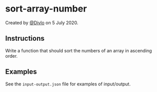 # sort-array-number

Created by [@Divlo](https://github.com/Divlo) on 5 July 2020.

## Instructions

Write a function that should sort the numbers of an array in ascending order.

## Examples

See the `input-output.json` file for examples of input/output.
